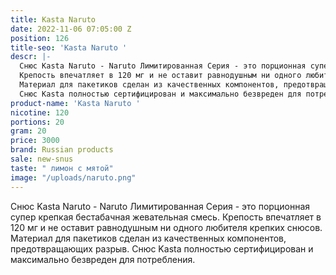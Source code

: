 ```yaml
---
title: Kasta Naruto
date: 2022-11-06 07:05:00 Z
position: 126
title-seo: 'Kasta Naruto '
descr: |-
  Снюс Kasta Naruto - Naruto Лимитированная Серия - это порционная супер крепкая бестабачная жевательная смесь.
  Крепость впечатляет в 120 мг и не оставит равнодушным ни одного любителя крепких снюсов.
  Материал для пакетиков сделан из качественных компонентов, предотвращающих разрыв.
  Снюс Kasta полностью сертифицирован и максимально безвреден для потребления.
product-name: 'Kasta Naruto '
nicotine: 120
portions: 20
gram: 20
price: 3000
brand: Russian products
sale: new-snus
taste: " лимон с мятой"
image: "/uploads/naruto.png"
---
```


Снюс Kasta Naruto - Naruto Лимитированная Серия - это порционная супер крепкая бестабачная жевательная смесь.
Крепость впечатляет в 120 мг и не оставит равнодушным ни одного любителя крепких снюсов.
Материал для пакетиков сделан из качественных компонентов, предотвращающих разрыв.
Снюс Kasta полностью сертифицирован и максимально безвреден для потребления.